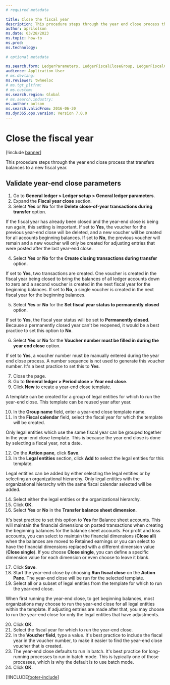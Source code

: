 ```yaml
--- 
# required metadata 
 
title: Close the fiscal year
description: This procedure steps through the year end close process that transfers balances to a new fiscal year. 
author: aprilolson
ms.date: 03/28/2023
ms.topic: how-to 
ms.prod:  
ms.technology:  
 
# optional metadata 
 
ms.search.form: LedgerParameters, LedgerFiscalCloseGroup, LedgerFiscalCloseAddLedger, SysLookupMultiSelectGrid, LedgerFiscalCloseRunGroup   
audience: Application User 
# ms.devlang:  
ms.reviewer: twheeloc
# ms.tgt_pltfrm:  
# ms.custom:  
ms.search.region: Global
# ms.search.industry: 
ms.author: aolson
ms.search.validFrom: 2016-06-30 
ms.dyn365.ops.version: Version 7.0.0 
---
```

# Close the fiscal year

[!include [banner](../../includes/banner.md)]

This procedure steps through the year end close process that transfers balances to a new fiscal year.


## Validate year-end close parameters
1. Go to **General ledger > Ledger setup > General ledger parameters**.
2. Expand the **Fiscal year close** section.
3. Select **Yes** or **No** for the **Delete close-of-year transactions during transfer** option.
    
If the fiscal year has already been closed and the year-end close is being run again, this setting is important. If set to **Yes**, the voucher for the previous year-end close will be deleted, and a new voucher will be created for all accounts beginning balances. If set to **No**, the previous voucher will remain and a new voucher will only be created for adjusting entries that were posted after the last year-end close.

4. Select **Yes** or **No** for the **Create closing transactions during transfer** option.

If set to **Yes**, two transactions are created. One voucher is created in the fiscal year being closed to bring the balances of all ledger accounts down to zero and a second voucher is created in the next fiscal year for the beginning balances. If set to **No**, a single voucher is created in the next fiscal year for the beginning balances.  

5. Select **Yes** or **No** for the **Set fiscal year status to permanently closed** option.

If set to **Yes**, the fiscal year status will be set to **Permanently closed**. Because a permanently closed year can't be reopened, it would be a best practice to set this option to **No**.  

6. Select **Yes** or **No** for the **Voucher number must be filled in during the year end close** option.

If set to **Yes**, a voucher number must be manually entered during the year end close process. A number sequence is not used to generate this voucher number. It's a best practice to set this to **Yes**.  

7. Close the page.
8. Go to **General ledger > Period close > Year end close**.
9. Click **New** to create a year-end close template.

A template can be created for a group of legal entities for which to run the year-end close. This template can be reused year after year.  

10. In the **Group name** field, enter a year-end close template name.
11. In the **Fiscal calendar** field, select the fiscal year for which the template will be created.

Only legal entities which use the same fiscal year can be grouped together in the year-end close template. This is because the year end close is done by selecting a fiscal year, not a date.  

12. On the **Action pane**, click **Save**.
13. In the **Legal entities** section, click **Add** to select the legal entities for this template.
    
Legal entities can be added by either selecting the legal entities or by selecting an organizational hierarchy. Only legal entities with the organizational hierarchy with the same fiscal calendar selected will be added.  

14. Select either the legal entities or the organizational hierarchy.
15. Click **OK**.
16. Select **Yes** or **No** in the **Transfer balance sheet dimension**.

It's best practice to set this option to **Yes** for Balance sheet accounts. This will maintain the financial dimensions on posted transactions when creating the beginning balances for the balance sheet accounts. For profit and loss accounts, you can select to maintain the financial dimensions (**Close all**) when the balances are moved to Retained earnings or you can select to have the financial dimensions replaced with a different dimension value (**Close single**). If you choose **Close single**, you can define a specific dimension value for each dimension or even choose to leave it blank.  

17. Click **Save**.
18. Start the year-end close by choosing **Run fiscal close** on the **Action Pane**. The year-end close will be run for the selected template.  
19. Select all or a subset of legal entities from the template for which to run the year-end close.

When first running the year-end close, to get beginning balances, most organizations may choose to run the year-end close for all legal entities within the template. If adjusting entries are made after that, you may choose to run the year-end close for only the legal entities that have adjustments.  

20. Click **OK**.
21. Select the fiscal year for which to run the year-end close.
22. In the **Voucher field**, type a value. It's best practice to include the fiscal year in the voucher number, to make it easier to find the year-end close voucher that is created.  
23. The year-end close defaults to run in batch. It's best practice for long-running processes to run in batch mode. This is typically one of those processes, which is why the default is to use batch mode.  
24. Click **OK**.



[!INCLUDE[footer-include](../../../includes/footer-banner.md)]
